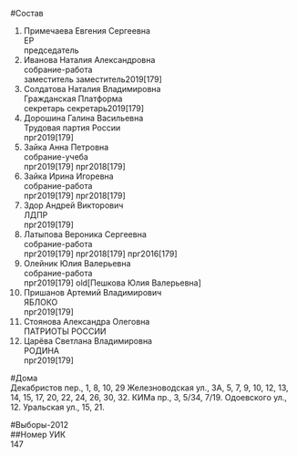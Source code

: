 #Состав  
1. Примечаева Евгения Сергеевна  
    ЕР  
    председатель  
2. Иванова Наталия Александровна  
    собрание-работа  
    заместитель заместитель2019[179]  
3. Солдатова Наталия Владимировна  
    Гражданская Платформа  
    секретарь секретарь2019[179]  
4. Дорошина Галина Васильевна  
    Трудовая партия России  
    прг2019[179]  
5. Зайка Анна Петровна  
    собрание-учеба  
    прг2019[179] прг2018[179]  
6. Зайка Ирина Игоревна  
    собрание-работа  
    прг2019[179] прг2018[179]  
7. Здор Андрей Викторович  
    ЛДПР  
    прг2019[179]  
8. Латыпова Вероника Сергеевна  
    собрание-работа  
    прг2019[179] прг2018[179] прг2016[179]  
9. Олейник Юлия Валерьевна  
    собрание-работа  
    прг2019[179] old[Пешкова Юлия Валерьевна]  
10. Пришанов Артемий Владимирович  
    ЯБЛОКО  
    прг2019[179]  
11. Стоянова Александра Олеговна  
    ПАТРИОТЫ РОССИИ  
12. Царёва Светлана Владимировна  
    РОДИНА  
    прг2019[179]  
  
#Дома  
Декабристов пер.,     1, 8, 10, 29 Железноводская ул.,     3А, 5, 7, 9, 10, 12, 13, 14, 15, 17, 20, 22, 24, 26, 30, 32. КИМа пр.,     3, 5/34, 7/19. Одоевского ул.,   12. Уральская ул.,     15, 21.  
  
#Выборы-2012  
##Номер УИК  
147  
